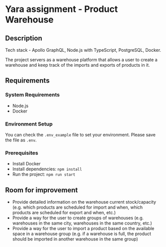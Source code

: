 # Yara assignment - Product Warehouse

## Description

Tech stack - Apollo GraphQL, Node.js with TypeScript, PostgreSQL, Docker.

The project servers as a warehouse platform that allows a user to create a warehouse and keep track of the imports and exports of products in it.

## Requirements

### System Requirements

- Node.js
- Docker

### Environment Setup

You can check the `.env_example` file to set your environment. Please save the file as `.env`.

### Prerequisites

- Install Docker
- Install dependencies: `npm install`
- Run the project: `npm run start`

## Room for improvement

- Provide detailed information on the warehouse current stock/capacity (e.g. which products are scheduled for import and when, which products are scheduled for export and when, etc.)
- Provide a way for the user to create groups of warehouses (e.g. warehouses in the same city, warehouses in the same country, etc.)
- Provide a way for the user to import a product based on the available space in a warehouse group (e.g. if a warehouse is full, the product should be imported in another warehouse in the same group)